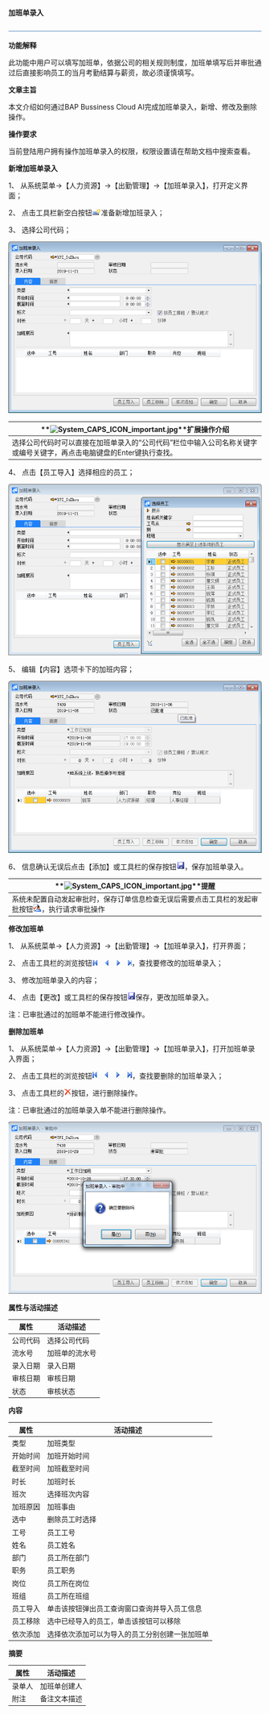 **加班单录入**

 ![1574417197089](rlzy_cqgl_Images\common\headLine.png)

 

**功能解释**

此功能中用户可以填写加班单，依据公司的相关规则制度，加班单填写后并审批通过后直接影响员工的当月考勤结算与薪资，故必须谨慎填写。

**文章主旨**

本文介绍如何通过BAP Bussiness Cloud AI完成加班单录入，新增、修改及删除操作。

**操作要求**

当前登陆用户拥有操作加班单录入的权限，权限设置请在帮助文档中搜索查看。

**新增加班单录入**

1、 从系统菜单->【人力资源】->【出勤管理】->【加班单录入】，打开定义界面；     

2、 点击工具栏新空白按钮![img](rlzy_cqgl_Images/加班单录入.1.png)准备新增加班录入；

3、 选择公司代码；

 

![img](rlzy_cqgl_Images/加班单录入.2.png)

| **![System_CAPS_ICON_important.jpg](file:///C:\Users\admin\AppData\Local\Temp\msohtmlclip1\01\clip_image005.gif)**扩展操作介绍 |
| ------------------------------------------------------------ |
| 选择公司代码时可以直接在加班单录入的“公司代码”栏位中输入公司名称关键字或编号关键字，再点击电脑键盘的Enter键执行查找。 |

 

4、 点击【员工导入】选择相应的员工；

![img](rlzy_cqgl_Images/加班单录入.3.png)

5、 编辑【内容】选项卡下的加班内容；

![img](rlzy_cqgl_Images/加班单录入.4.png)

6、 信息确认无误后点击【添加】或工具栏的保存按钮![img](rlzy_cqgl_Images/加班单录入.5.png)，保存加班单录入。

| **![System_CAPS_ICON_important.jpg](file:///C:\Users\admin\AppData\Local\Temp\msohtmlclip1\01\clip_image005.gif)**提醒 |
| ------------------------------------------------------------ |
| 系统未配置自动发起审批时，保存订单信息检查无误后需要点击工具栏的发起审批按钮![img](rlzy_cqgl_Images/加班单录入.5.1.png)，执行请求审批操作 |

**修改加班单**

1、 从系统菜单->【人力资源】->【出勤管理】->【加班单录入】，打开界面；

2、 点击工具栏的浏览按钮![img](rlzy_cqgl_Images/加班单录入.6.png)，查找要修改的加班单录入；

3、 修改加班单录入的内容；

4、 点击【更改】或工具栏的保存按钮![img](rlzy_cqgl_Images/加班单录入.7.png)保存，更改加班单录入。

注：已审批通过的加班单不能进行修改操作。

**删除加班单**

1、 从系统菜单->【人力资源】->【出勤管理】->【加班单录入】，打开加班单录入界面；

2、 点击工具栏的浏览按钮![img](rlzy_cqgl_Images/加班单录入.8.png)，查找要删除的加班单录入；

3、 点击工具栏的![img](rlzy_cqgl_Images/加班单录入.8.1.png)按钮，进行删除操作。

注：已审批通过的加班单录入单不能进行删除操作。

![img](rlzy_cqgl_Images/加班单录入.9.png)

**属性与活动描述**

| **属性** | **活动描述**   |
| -------- | -------------- |
| 公司代码 | 选择公司代码   |
| 流水号   | 加班单的流水号 |
| 录入日期 | 录入日期       |
| 审核日期 | 审核日期       |
| 状态     | 审核状态       |

**内容**

| **属性** | **活动描述**                                   |
| -------- | ---------------------------------------------- |
| 类型     | 加班类型                                       |
| 开始时间 | 加班开始时间                                   |
| 截至时间 | 加班截至时间                                   |
| 时长     | 加班时长                                       |
| 班次     | 选择班次内容                                   |
| 加班原因 | 加班事由                                       |
| 选中     | 删除员工时选择                                 |
| 工号     | 员工工号                                       |
| 姓名     | 员工姓名                                       |
| 部门     | 员工所在部门                                   |
| 职务     | 员工职务                                       |
| 岗位     | 员工所在岗位                                   |
| 班组     | 员工所在班组                                   |
| 员工导入 | 单击该按钮弹出员工查询窗口查询并导入员工信息   |
| 员工移除 | 选中已经导入的员工，单击该按钮可以移除         |
| 依次添加 | 选择依次添加可以为导入的员工分别创建一张加班单 |

**摘要**

| **属性** | **活动描述** |
| -------- | ------------ |
| 录单人   | 加班单创建人 |
| 附注     | 备注文本描述 |

 